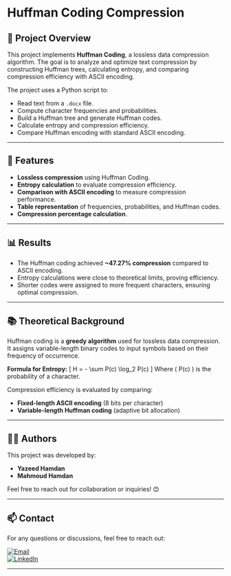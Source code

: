 # Huffman Coding Compression

## 📜 Project Overview
This project implements **Huffman Coding**, a lossless data compression algorithm. The goal is to analyze and optimize text compression by constructing Huffman trees, calculating entropy, and comparing compression efficiency with ASCII encoding.

The project uses a Python script to:
- Read text from a `.docx` file.
- Compute character frequencies and probabilities.
- Build a Huffman tree and generate Huffman codes.
- Calculate entropy and compression efficiency.
- Compare Huffman encoding with standard ASCII encoding.

---

## 🚀 Features
- **Lossless compression** using Huffman Coding.
- **Entropy calculation** to evaluate compression efficiency.
- **Comparison with ASCII encoding** to measure compression performance.
- **Table representation** of frequencies, probabilities, and Huffman codes.
- **Compression percentage calculation**.

---


## 📊 Results
- The Huffman coding achieved **~47.27% compression** compared to ASCII encoding.
- Entropy calculations were close to theoretical limits, proving efficiency.
- Shorter codes were assigned to more frequent characters, ensuring optimal compression.

---

## 📚 Theoretical Background
Huffman coding is a **greedy algorithm** used for lossless data compression. It assigns variable-length binary codes to input symbols based on their frequency of occurrence.

**Formula for Entropy:**
\[ H = - \sum P(c) \log_2 P(c) \]
Where \( P(c) \) is the probability of a character.

Compression efficiency is evaluated by comparing:
- **Fixed-length ASCII encoding** (8 bits per character)
- **Variable-length Huffman coding** (adaptive bit allocation)

---

## 👨‍💻 Authors
This project was developed by:

- **Yazeed Hamdan**  
- **Mahmoud Hamdan**

Feel free to reach out for collaboration or inquiries! 😊  

---

## 📫 Contact
For any questions or discussions, feel free to reach out:

[![Email](https://img.shields.io/badge/Email-D14836?style=for-the-badge&logo=gmail&logoColor=white)](mailto:yazedyazedl2020@gmail.com)  
[![LinkedIn](https://img.shields.io/badge/LinkedIn-0077B5?style=for-the-badge&logo=linkedin)](https://www.linkedin.com/in/yazeed-hamdan-59b83b281/)  

---

